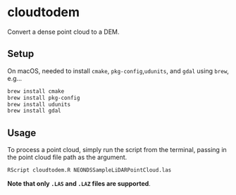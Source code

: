 # cloudtodem
Convert a dense point cloud to a DEM.

## Setup
On macOS, needed to install `cmake`, `pkg-config`,`udunits`, and `gdal` using `brew`, e.g...

```bash
brew install cmake
brew install pkg-config
brew install udunits
brew install gdal
```

## Usage
To process a point cloud, simply run the script from the terminal, passing in the point cloud file path as the argument.

```bash
RScript cloudtodem.R NEONDSSampleLiDARPointCloud.las
```

**Note that only `.LAS` and `.LAZ` files are supported**.